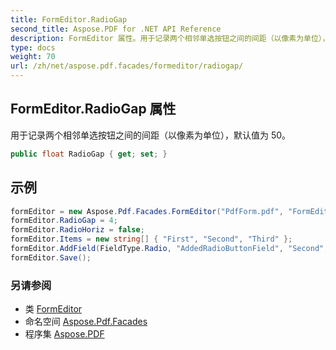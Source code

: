 ```yaml
---
title: FormEditor.RadioGap
second_title: Aspose.PDF for .NET API Reference
description: FormEditor 属性。用于记录两个相邻单选按钮之间的间距（以像素为单位），默认值为 50
type: docs
weight: 70
url: /zh/net/aspose.pdf.facades/formeditor/radiogap/
---
```

## FormEditor.RadioGap 属性

用于记录两个相邻单选按钮之间的间距（以像素为单位），默认值为 50。

```csharp
public float RadioGap { get; set; }
```

## 示例

```csharp
formEditor = new Aspose.Pdf.Facades.FormEditor("PdfForm.pdf", "FormEditor_AddField_RadioButton.pdf");
formEditor.RadioGap = 4;
formEditor.RadioHoriz = false;
formEditor.Items = new string[] { "First", "Second", "Third" };
formEditor.AddField(FieldType.Radio, "AddedRadioButtonField", "Second", 1, 10, 30, 110, 130);
formEditor.Save();
```

### 另请参阅

* 类 [FormEditor](../)
* 命名空间 [Aspose.Pdf.Facades](../../../aspose.pdf.facades/)
* 程序集 [Aspose.PDF](../../../)